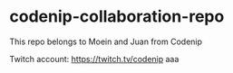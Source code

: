 # codenip-collaboration-repo

This repo belongs to Moein and Juan from Codenip

Twitch account: https://twitch.tv/codenip
aaa
